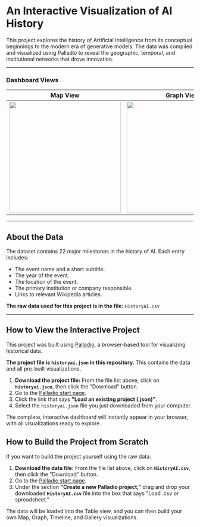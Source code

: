 # An Interactive Visualization of AI History

This project explores the history of Artificial Intelligence from its conceptual beginnings to the modern era of generative models. The data was compiled and visualized using Palladio to reveal the geographic, temporal, and institutional networks that drove innovation.

---

### Dashboard Views

| Map View | Graph View | Gallery View |
| :---: | :---: | :---: |
| <img src="map.png" width="300"> | <img src="graph.png" width="300"> | <img src="gallery.png" width="300"> |


---

## About the Data

The dataset contains 22 major milestones in the history of AI. Each entry includes:
*   The event name and a short subtitle.
*   The year of the event.
*   The location of the event.
*   The primary institution or company responsible.
*   Links to relevant Wikipedia articles.

**The raw data used for this project is in the file:** `HistoryAI.csv`

---

## How to View the Interactive Project

This project was built using [Palladio](https://hdlab.stanford.edu/palladio/), a browser-based tool for visualizing historical data.

**The project file is `historyai.json` in this repository.** This contains the data and all pre-built visualizations.

1.  **Download the project file:** From the file list above, click on **`historyai.json`**, then click the "Download" button.
2.  Go to the [Palladio start page](https://hdlab.stanford.edu/palladio/).
3.  Click the link that says **"Load an existing project (.json)"**.
4.  Select the `historyai.json` file you just downloaded from your computer.

The complete, interactive dashboard will instantly appear in your browser, with all visualizations ready to explore.

## How to Build the Project from Scratch 

If you want to build the project yourself using the raw data:

1.  **Download the data file:** From the file list above, click on **`HistoryAI.csv`**, then click the "Download" button.
2.  Go to the [Palladio start page](https://hdlab.stanford.edu/palladio/).
3.  Under the section **"Create a new Palladio project,"** drag and drop your downloaded **`HistoryAI.csv`** file into the box that says "Load .csv or spreadsheet."

The data will be loaded into the Table view, and you can then build your own Map, Graph, Timeline, and Gallery visualizations.
